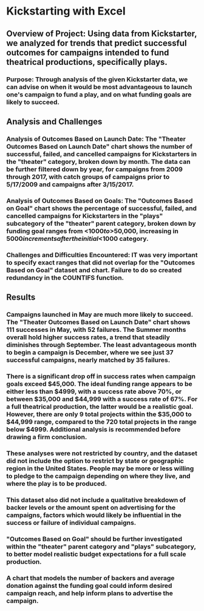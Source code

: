 # Kickstarting with Excel

## Overview of Project: Using data from Kickstarter, we analyzed for trends that predict successful outcomes for campaigns intended to fund theatrical productions, specifically plays. 

### Purpose: Through analysis of the given Kickstarter data, we can advise on when it would be most advantageous to launch one's campaign to fund a play, and on what funding goals are likely to succeed.

## Analysis and Challenges

### Analysis of Outcomes Based on Launch Date: The "Theater Outcomes Based on Launch Date" chart shows the number of successful, failed, and cancelled campaigns for Kickstarters in the "theater" category, broken down by month. The data can be further filtered down by year, for campaigns from 2009 through 2017, with catch groups of campaigns prior to 5/17/2009 and campaigns after 3/15/2017.

### Analysis of Outcomes Based on Goals: The "Outcomes Based on Goal" chart shows the percentage of successful, failed, and cancelled campaigns for Kickstarters in the "plays" subcategory of the "theater" parent category, broken down by funding goal ranges from <$1000 to >$50,000, increasing in $5000 increments after the initial <$1000 category.

### Challenges and Difficulties Encountered: IT was very important to specify exact ranges that did not overlap for the "Outcomes Based on Goal" dataset and chart. Failure to do so created redundancy in the COUNTIFS function.

## Results

### Campaigns launched in May are much more likely to succeed. The "Theater Outcomes Based on Launch Date" chart shows 111 successes in May, with 52 failures. The Summer months overall hold higher success rates, a trend that steadily diminishes through September. The least advantageous month to begin a campaign is December, where we see just 37 successful campaigns, nearly matched by 35 failures. 

### There is a significant drop off in success rates when campaign goals exceed $45,000. The ideal funding range appears to be either less than $4999, with a success rate above 70%, or between $35,000 and $44,999 with a success rate of 67%. For a full theatrical production, the latter would be a realistic goal. However, there are only 9 total projects within the $35,000 to $44,999 range, compared to the 720 total projects in the range below $4999. Additional analysis is recommended before drawing a firm conclusion.

### These analyses were not restricted by country, and the dataset did not include the option to restrict by state or geographic region in the United States. People may be more or less willing to pledge to the campaign depending on where they live, and where the play is to be produced.

### This dataset also did not include a qualitative breakdown of backer levels or the amount spent on advertising for the campaigns, factors which would likely be influential in the success or failure of individual campaigns.

### "Outcomes Based on Goal" should be further investigated within the "theater" parent category and "plays" subcategory, to better model realistic budget expectations for a full scale production.
  
### A chart that models the number of backers and average donation against the funding goal could inform desired campaign reach, and help inform plans to advertise the campaign.
